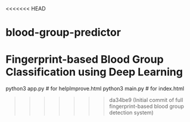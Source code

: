 <<<<<<< HEAD
# blood-group-predictor
Fingerprint-based Blood Group Classification using Deep Learning
=======
python3 app.py   # for helpImprove.html
python3 main.py  # for index.html

>>>>>>> da34be9 (Initial commit of full fingerprint-based blood group detection system)
